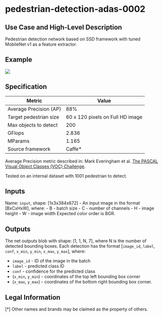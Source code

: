 # pedestrian-detection-adas-0002

## Use Case and High-Level Description

Pedestrian detection network based on SSD framework with tuned MobileNet v1 as a feature extractor.

## Example

![](pedestrian-detection-adas-0002.png)

## Specification

| Metric                          | Value                                     |
|---------------------------------|-------------------------------------------|
| Average Precision (AP)          | 88%                                       |
| Target pedestrian size          | 60 x 120 pixels on Full HD image          |
| Max objects to detect           | 200                                       |
| GFlops                          | 2.836                                     |
| MParams                         | 1.165                                     |
| Source framework                | Caffe*                                    |

Average Precision metric described in: Mark Everingham et al.
[The PASCAL Visual Object Classes (VOC) Challenge](https://doi.org/10.1007/s11263-009-0275-4).

Tested on an internal dataset with 1001 pedestrian to detect.

## Inputs

Name: `input`, shape: [1x3x384x672] - An input image in the format [BxCxHxW],
  where:
    - B - batch size
    - C - number of channels
    - H - image height
    - W - image width
  Expected color order is BGR.

## Outputs

The net outputs blob with shape: [1, 1, N, 7], where N is the number of detected
bounding boxes. Each detection has the format
  [`image_id`, `label`, `conf`, `x_min`, `y_min`, `x_max`, `y_max`], where:
  - `image_id` - ID of the image in the batch
  - `label` - predicted class ID
  - `conf` - confidence for the predicted class
  - (`x_min`, `y_min`) - coordinates of the top left bounding box corner
  - (`x_max`, `y_max`) - coordinates of the bottom right bounding box corner.

## Legal Information
[*] Other names and brands may be claimed as the property of others.

